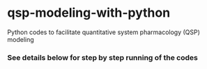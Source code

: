# qsp-modeling-with-python
Python codes to facilitate quantitative system pharmacology (QSP) modeling

### See details below for step by step running of the codes
